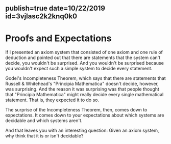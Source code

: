 publish=true
date=10/22/2019
id=3vjlasc2k2knq0k0
---
# Proofs and Expectations

If I presented an axiom system that consisted of one axiom and one rule of deduction and pointed out that there are statements that the system can't decide, you wouldn't be surprised. And you wouldn't be surprised because you wouldn't expect such a simple system to decide every statement.

Godel's Incompleteness Theorem, which says that there are statements that Russell & Whitehead's "Principia Mathematica" doesn't decide, however, was surprising. And the reason it was surprising was that people thought that "Principia Mathematica" might really decide every single mathematical statement. That is, they expected it to do so.

The surprise of the Incompleteness Theorem, then, comes down to expectations. It comes down to your expectations about which systems are decidable and which systems aren't.

And that leaves you with an interesting question: Given an axiom system, why think that it is or isn't decidable?